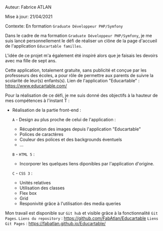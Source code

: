 Auteur: Fabrice ATLAN

Mise à jour: 21/04/2021

Contexte: En formation `Graduate Développeur PHP/Symfony`

Dans le cadre de ma formation `Graduate Développeur PHP/Symfony`, je me suis lancé personnellement le défi de réaliser un 
clône de la page d'accueil de l'application `Educartable familles`.

L'idée de ce projet m'a également été inspiré alors que je faisais les devoirs avec ma fille de sept ans.

Cette application, totalement gratuite, sans publicité et conçue par les professeurs des écoles, a pour rôle de 
permettre aux parents de suivre la scolarité de leur(s) enfants(s).
Lien de l'application "Educartable" : https://www.educartable.com/

Pour la réalisation de ce défi, je me suis donné des objectifs à la hauteur de mes compétences à l'instant T :
- Réalisation de la partie front-end :

  `A` - Design au plus proche de celui de l'application :
    - Récupération des images depuis l'application "Educartable"
    - Polices de caractères
    - Couleur des polices et des backgrounds éventuels
    - ...

  `B` - `HTML 5` :
    - Incorporer les quelques liens diponibles par l'application d'origine.

  `C` - `CSS 3` :
    - Unités relatives
    - Utilisation des classes
    - Flex box
    - Grid
    - Responivité grâce à l'utilisation des media queries

Mon travail est disponible sur `Git hub` et visible grâce à la fonctionnalité `Git Pages`.
`Liens du repository` : https://github.com/FabAtlan/Educartable
`Liens Git Pages` : https://fabatlan.github.io/Educartable/
